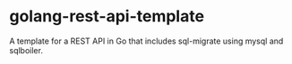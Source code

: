 # golang-rest-api-template
A template for a REST API in Go that includes sql-migrate using mysql and sqlboiler.
